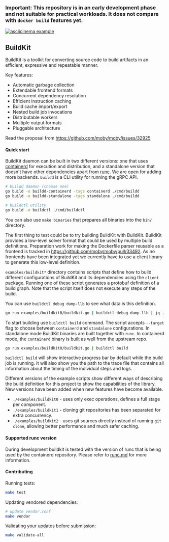 ### Important: This repository is in an early development phase and not suitable for practical workloads. It does not compare with `docker build` features yet.

[![asciicinema example](https://asciinema.org/a/gPEIEo1NzmDTUu2bEPsUboqmU.png)](https://asciinema.org/a/gPEIEo1NzmDTUu2bEPsUboqmU)


## BuildKit

BuildKit is a toolkit for converting source code to build artifacts in an efficient, expressive and repeatable manner.

Key features:
- Automatic garbage collection
- Extendable frontend formats
- Concurrent dependency resolution
- Efficient instruction caching
- Build cache import/export
- Nested build job invocations
- Distributable workers
- Multiple output formats
- Pluggable architecture


Read the proposal from https://github.com/moby/moby/issues/32925

#### Quick start

BuildKit daemon can be built in two different versions: one that uses [containerd](https://github.com/containerd/containerd) for execution and distribution, and a standalone version that doesn't have other dependencies apart from [runc](https://github.com/opencontainers/runc). We are open for adding more backends. `buildd` is a CLI utility for running the gRPC API. 

```bash
# buildd daemon (choose one)
go build -o buildd-containerd -tags containerd ./cmd/buildd
go build -o buildd-standalone -tags standalone ./cmd/buildd

# buildctl utility
go build -o buildctl ./cmd/buildctl
```

You can also use `make binaries` that prepares all binaries into the `bin/` directory.

The first thing to test could be to try building BuildKit with BuildKit. BuildKit provides a low-level solver format that could be used by multiple build definitions. Preparation work for making the Dockerfile parser reusable as a frontend is tracked in https://github.com/moby/moby/pull/33492. As no frontends have been integrated yet we currently have to use a client library to generate this low-level definition.

`examples/buildkit*` directory contains scripts that define how to build different configurations of BuildKit and its dependencies using the `client` package. Running one of these script generates a protobuf definition of a build graph. Note that the script itself does not execute any steps of the build.

You can use `buildctl debug dump-llb` to see what data is this definition.

```bash
go run examples/buildkit0/buildkit.go | buildctl debug dump-llb | jq .
```

To start building use `buildctl build` command. The script accepts `--target` flag to choose between `containerd` and `standalone` configurations. In standalone mode BuildKit binaries are built together with `runc`. In containerd mode, the `containerd` binary is built as well from the upstream repo.

```bash
go run examples/buildkit0/buildkit.go | buildctl build
```

`buildctl build` will show interactive progress bar by default while the build job is running. It will also show you the path to the trace file that contains all information about the timing of the individual steps and logs.

Different versions of the example scripts show different ways of describing the build definition for this project to show the capabilities of the library. New versions have been added when new features have become available.

- `./examples/buildkit0` - uses only exec operations, defines a full stage per component.
- `./examples/buildkit1` - cloning git repositories has been separated for extra concurrency.
- `./examples/buildkit2` - uses git sources directly instead of running `git clone`, allowing better performance and much safer caching.

#### Supported runc version

During development buildkit is tested with the version of runc that is being used by the containerd repository. Please refer to [runc.md](https://github.com/containerd/containerd/blob/8bd8030edec48308a8a2e9b71598a3c4c898784f/RUNC.md) for more information.


#### Contributing

Running tests:

```bash
make test
```

Updating vendored dependencies:

```bash
# update vendor.conf
make vendor
```

Validating your updates before submission:

```bash
make validate-all
```
